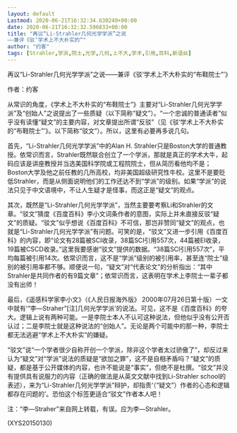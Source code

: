 ```yaml
---
layout: default
Lastmod: 2020-06-21T16:32:34.630249+00:00
date: 2020-06-21T16:32:32.596833+00:00
title: "再议“Li-Strahler几何光学学派”之说
——兼评《驳‘学术上不大朴实的“"
author: "约客"
tags: [Strahler,学派,院士,光学,几何,上不大,学术,引用,百科,新语丝]
---
```


再议“Li-Strahler几何光学学派”之说——兼评《驳‘学术上不大朴实的“布鞋院士”’》

作者：约客

从常识的角度，《学术上不大朴实的“布鞋院士”》主要对“Li-Strahler几何光学学派”及“创始人”之说提出了一些质疑（以下简称“疑文”）。“一个忠诚的普通读者”似乎没有读懂“疑文”的主要内容，对文章提出所谓“反驳”（见《驳‘学术上不大朴实的“布鞋院士”’》。以下简称“驳文”）。所以，这里有必要再多说几句。

首先，“Li-Strahler几何光学学派”中的Alan H. Strahler只是Boston大学的普通教授。依常识而言，Strahler既然联合创立了一个学派，那就是真正的学术大牛，起码应该是讲座教授并当选美国科学院或工程院院士，但从简历看他均不是；Boston大学及他之前任教的几所高校，均非美国超级研究性牛校。这里不是要贬低Strahler，而是从侧面说明他们的工作还达不到“学派”的级别。如果“学派”的说法只见于中文语境中，不让人生疑才是怪事，而这正是“疑文”的观点。

其次，既然是“Li-Strahler几何光学学派”，当然主要要考察Li和Strahler的文章。“驳文”猜度《百度百科》李小文词条作者的意图，实际上并未直接反驳“疑文”的质疑。“驳文”似乎想说《百度百科》不可信，那岂非赞同“疑文”的观点，也就是“Li-Strahler几何光学学派”有问题。可笑的是，“驳文”又进一步引用《百度百科》的内容，即“论文有28篇被SCI收录，38篇SCI引用557次，44篇被EI收录，19篇被CSCD收录。”这里我要感谢“驳文”提供的数据。“38篇SCI引用557次”，平均每篇被引用14次。依常识而言，这不是“学派”级别的被引用率，甚至连“院士”级别的被引用率都不够。顺便说一句，“疑文”对“代表论文”的分析指出：“其中Strahler是共同作者的有9篇文章”；依常识而言，这表明在学术上李院士一辈子都没有出师！

最后，《遥感科学家李小文》（《人民日报海外版》 2000年07月26日第十版）一文中就有‘“李—Straher”[注]几何光学学派’的说法。可见，这不是《百度百科》的夸大。逻辑上说有两种可能。一是李院士本人不认可这种说法，但他似乎没有公开否认过；二是李院士就是这种说法的“创始人”。无论是两个可能中的那一种，李院士都无法逃避“学术上不大朴实”的嫌疑。

“驳文”说“一个学者很少自称开创一个学派，除非这个学者太过骄傲了”，却反过来认为“疑文”对“学派”说法的质疑是“欲加之罪”，这不是自相矛盾吗？“疑文”的质疑，都是基于公开媒体的内容，也许不能说是“事实”，但绝不是杜撰。“驳文”并没有提供具有说服力的内容（正确的做法是从英文文献中找到Li-Strahler school的表述），来为“Li-Strahler几何光学学派”辩护，却指责‘（“疑文”）作者的心态和逻辑都存在问题的’。恐怕这个标签更适合“驳文”作者本人吧！

注：“李—Straher”来自网上转载，有误。应为李—Strahler。

(XYS20150130)

